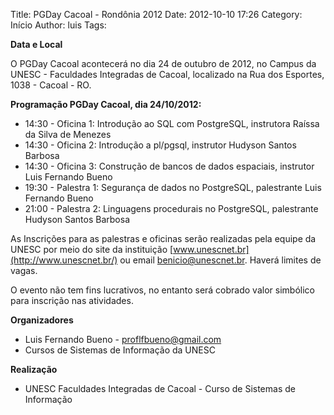 Title: PGDay Cacoal - Rondônia 2012
Date: 2012-10-10 17:26
Category: Início
Author:  luis
Tags:

**Data e Local**

O PGDay Cacoal acontecerá no dia 24 de outubro de 2012, no Campus da UNESC - Faculdades Integradas de Cacoal, localizado na Rua dos Esportes, 1038 - Cacoal - RO.

**Programação PGDay Cacoal, dia 24/10/2012:**

- 14:30 - Oficina 1: Introdução ao SQL com PostgreSQL, instrutora Raíssa da Silva de Menezes
- 14:30 - Oficina 2: Introdução a pl/pgsql, instrutor Hudyson Santos Barbosa
- 14:30 - Oficina 3: Construção de bancos de dados espaciais, instrutor Luis Fernando Bueno
- 19:30 - Palestra 1: Segurança de dados no PostgreSQL, palestrante Luis Fernando Bueno
- 21:00 - Palestra 2: Linguagens procedurais no PostgreSQL, palestrante Hudyson Santos Barbosa
 

As Inscrições para as palestras e oficinas serão realizadas pela equipe da UNESC por meio do site da instituição [www.unescnet.br](http://www.unescnet.br/) ou email [benicio@unescnet.br](benicio@unescnet.br). Haverá limites de vagas.

O evento não tem fins lucrativos, no entanto será cobrado valor simbólico para inscrição nas atividades.

**Organizadores**

- Luis Fernando Bueno - proflfbueno@gmail.com
- Cursos de Sistemas de Informação da UNESC
 
**Realização**

- UNESC Faculdades Integradas de Cacoal - Curso de Sistemas de Informação